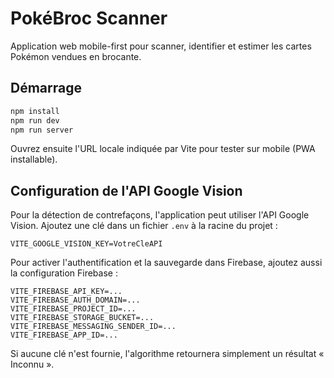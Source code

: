 # PokéBroc Scanner

Application web mobile-first pour scanner, identifier et estimer les cartes Pokémon vendues en brocante.

## Démarrage

```bash
npm install
npm run dev
npm run server
```

Ouvrez ensuite l'URL locale indiquée par Vite pour tester sur mobile (PWA installable).

## Configuration de l'API Google Vision

Pour la détection de contrefaçons, l'application peut utiliser l'API Google Vision.
Ajoutez une clé dans un fichier `.env` à la racine du projet :

```env
VITE_GOOGLE_VISION_KEY=VotreCleAPI
```

Pour activer l'authentification et la sauvegarde dans Firebase, ajoutez aussi la
configuration Firebase :

```env
VITE_FIREBASE_API_KEY=...
VITE_FIREBASE_AUTH_DOMAIN=...
VITE_FIREBASE_PROJECT_ID=...
VITE_FIREBASE_STORAGE_BUCKET=...
VITE_FIREBASE_MESSAGING_SENDER_ID=...
VITE_FIREBASE_APP_ID=...
```

Si aucune clé n'est fournie, l'algorithme retournera simplement un résultat « Inconnu ».
